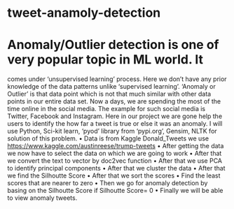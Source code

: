 # tweet-anamoly-detection
# Anomaly/Outlier detection is one of very popular topic in ML world. It
comes under ‘unsupervised learning’ process. Here we don’t have any
prior knowledge of the data patterns unlike ‘supervised learning’.
‘Anomaly or Outlier’ is that data point which is not that much similar
with other data points in our entire data set.
Now a days, we are spending the most of the time online in the social
media. The example for such social media is Twitter, Facebook and
Instagram. Here in our project we are gone help the users to identify the
how far a tweet is true or else it was an anomaly.
I will use Python, Sci-kit learn, ‘pyod’ library from ‘pypi.org’, Gensim,
NLTK for solution of this problem.
• Data is from Kaggle Donald_Tweets we use
https://www.kaggle.com/austinreese/trump-tweets
• After getting the data we now have to select the data on which we
are going to work
• After that we convert the text to vector by doc2vec function
• After that we use PCA to identify principal components
• After that we cluster the data
• After that we find the Silhoutte Score
• After that we sort the scores
• Find the least scores that are nearer to zero
• Then we go for anomaly detection by basing on the Silhoutte
Score if Silhoutte Score= 0
• Finally we will be able to view anomaly tweets.
